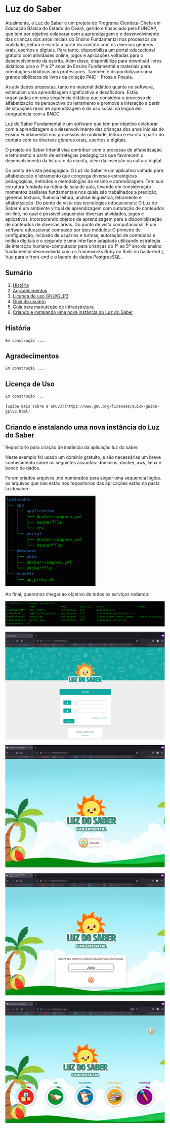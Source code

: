 # Luz do Saber

<P>
Atualmente, o Luz do Saber é um projeto do Programa Cientista-Chefe em Educação Básica do Estado do Ceará, gerido e financiado pela FUNCAP, que tem por objetivo colaborar com a aprendizagem e o desenvolvimento das crianças dos anos iniciais do Ensino Fundamental nos processos de oralidade, leitura e escrita a partir do contato com os diversos gêneros orais, escritos e digitais. Para tanto, disponibiliza um portal educacional gratuito com atividades online, jogos e aplicações voltadas para o desenvolvimento da escrita. Além disso, disponibiliza para download livros didáticos para o 1º e 2º anos do Ensino Fundamental e materiais para orientações didáticas aos professores. Também é disponibilizado uma grande biblioteca de livros da coleção PAIC – Prosa e Poesia.
</P>
<P>
As atividades propostas, tanto no material didático quanto no software, estimulam uma aprendizagem significativa e desafiadora. Estão organizadas em uma sequência didática que considera o processo de alfabetização na perspectiva do letramento e promove a interação a partir de situações reais de aprendizagem e do uso social da língua em congruência com a BNCC.
</P>
<P>
Luz do Saber Fundamental é um software que tem por objetivo colaborar com a aprendizagem e o desenvolvimento das crianças dos anos iniciais do Ensino Fundamental nos processos de oralidade, leitura e escrita a partir do contato com os diversos gêneros orais, escritos e digitais.
</P>
<P>
O projeto do Saber Infantil visa contribuir com o processo de alfabetização e letramento a partir de estratégias pedagógicas que favorecem o desenvolvimento da leitura e da escrita, além da inserção na cultura digital.
</P>
<P>
Do ponto de vista pedagógico:
O Luz do Saber é um aplicativo voltado para alfabetização e letramento que congrega diversas estratégicas pedagógicas, métodos e metodologias de ensino e aprendizagem. Tem sua estrutura fundada na rotina da sala de aula, levando em consideração momentos basilares fundamentais nos quais são trabalhados a predição, gêneros textuais, fluência leitura, análise linguística, letramento e alfabetização.
Do ponto de vista das tecnologias educacionais:
O Luz do Saber é um ambiente virtual de aprendizagem com autoração de conteúdos on-line, no qual é possível sequenciar diversas atividades, jogos e aplicativos, incorporando objetos de aprendizagem para a disponibilização de conteúdos de diversas áreas.
Do ponto de vista computacional.
É um software educacional composto por dois módulos: O primeiro de configuração, inclusão de usuários e turmas, autoração de conteúdos e mídias digitais e o segundo é uma interface adaptada utilizando estratégia de interação humano-computador para crianças do 1º ao 5º ano do ensino fundamental desenvolvida com os frameworks Ruby on Rails no back-end ),  Vue para o front-end e o bando de dados PostgreeSQL.
</P>


## Sumário 

1. [História]()
2. [Agradecimentos]()
3. [Licença de uso GNU/GLP3]()
4. [Guia do usuário](https://github.com/desenvolvedorabc/luzdosaber/blob/main/Guia%20do%20Usu%C3%A1rio/reademe.md)
5. [Guia para manuteção de infraestrutura]()
6. [Criando e instalando uma nova instância do Luz do Saber](https://github.com/desenvolvedorabc/luzdosaber#criando-e-instalando-uma-nova-inst%C3%A2ncia-do-luz-do-saber) 


## História

    Em construção ....


## Agradecimentos

    Em construção ....

## Licença de Uso

    Em construção ...

    [Saiba mais sobre a GPLv3](https://www.gnu.org/licenses/quick-guide-gplv3.html)



## Criando e instalando uma nova instância do Luz do Saber

Repositorio para criação de instância da aplicação luz do saber. 

Neste exemplo foi usado um dominio gratuito, e são necessárias um breve conhecimento sobre os seguintes assuntos: dominios, docker, aws, linux e banco de dados.

Foram criados arquivos .md numerados para seguir uma sequencia lógica. os arquivos que não estão nos repositorios das aplicações estão na pasta luzdosaber:

![tree-full](imagens/arvore-full.png)

Ao final, queremos chegar ao objetivo de todos os serviços rodando:

![services](imagens/services.png)

![editor](imagens/editor.png)

![app1](imagens/app1.png)

![app2](imagens/app2.png)

![app3](imagens/app3.png)
